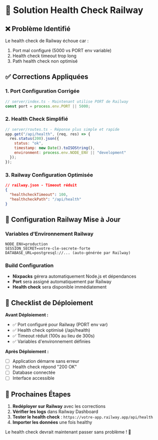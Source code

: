 # 🔧 Solution Health Check Railway

## ❌ Problème Identifié
Le health check de Railway échoue car :
1. Port mal configuré (5000 vs PORT env variable)
2. Health check timeout trop long
3. Path health check non optimisé

## ✅ Corrections Appliquées

### 1. **Port Configuration Corrigée**
```javascript
// server/index.ts - Maintenant utilise PORT de Railway
const port = process.env.PORT || 5000;
```

### 2. **Health Check Simplifié**
```javascript
// server/routes.ts - Réponse plus simple et rapide
app.get("/api/health", (req, res) => {
  res.status(200).json({ 
    status: "ok", 
    timestamp: new Date().toISOString(),
    environment: process.env.NODE_ENV || "development"
  });
});
```

### 3. **Railway Configuration Optimisée**
```json
// railway.json - Timeout réduit
{
  "healthcheckTimeout": 100,
  "healthcheckPath": "/api/health"
}
```

## 🚀 Configuration Railway Mise à Jour

### Variables d'Environnement Railway
```
NODE_ENV=production
SESSION_SECRET=votre-cle-secrete-forte
DATABASE_URL=postgresql://... (auto-générée par Railway)
```

### Build Configuration
- **Nixpacks** gérera automatiquement Node.js et dépendances
- **Port** sera assigné automatiquement par Railway
- **Health check** sera disponible immédiatement

## 📝 Checklist de Déploiement

**Avant Déploiement :**
- ✅ Port configuré pour Railway (PORT env var)
- ✅ Health check optimisé (/api/health)
- ✅ Timeout réduit (100s au lieu de 300s)
- ✅ Variables d'environnement définies

**Après Déploiement :**
- [ ] Application démarre sans erreur
- [ ] Health check répond "200 OK"
- [ ] Database connectée
- [ ] Interface accessible

## 🎯 Prochaines Étapes

1. **Redéployer sur Railway** avec les corrections
2. **Vérifier les logs** dans Railway Dashboard
3. **Tester le health check** : `https://votre-app.railway.app/api/health`
4. **Importer les données** une fois healthy

Le health check devrait maintenant passer sans problème ! 🎉